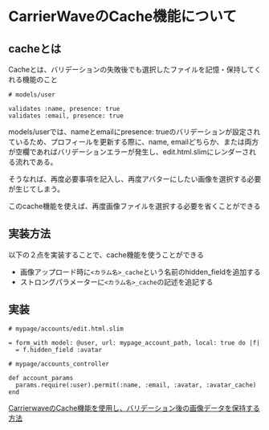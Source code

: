 # CarrierWaveのCache機能について

## cacheとは

Cacheとは、バリデーションの失敗後でも選択したファイルを記憶・保持してくれる機能のこと

```
# models/user

validates :name, presence: true
validates :email, presence: true
```

models/userでは、nameとemailにpresence: trueのバリデーションが設定されているため、プロフィールを更新する際に、name, emailどちらか、または両方が空欄であればバリデーションエラーが発生し、edit.html.slimにレンダーされる流れである。

そうなれば、再度必要事項を記入し、再度アバターにしたい画像を選択する必要が生じてしまう。

このcache機能を使えば、再度画像ファイルを選択する必要を省くことができる

## 実装方法

以下の２点を実装することで、cache機能を使うことができる

- 画像アップロード時に`<カラム名>_cache`という名前のhidden_fieldを追加する
- ストロングパラメーターに`<カラム名>_cache`の記述を追記する

## 実装

```
# mypage/accounts/edit.html.slim

= form_with model: @user, url: mypage_account_path, local: true do |f|
  = f.hidden_field :avatar
```

```
# mypage/accounts_controller

def account_params
  params.require(:user).permit(:name, :email, :avatar, :avatar_cache)
end
```

[CarrierwaveのCache機能を使用し、バリデーション後の画像データを保持する方法](https://techtechmedia.com/cache-carrierwave-rails/)
